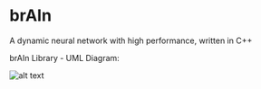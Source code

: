 # brAIn
A dynamic neural network with high performance, written in C++

[uml]: https://github.com/cpaderbarosch-tgm/brAIn/blob/master/Resources/brAIn.png "brAIn Library - UML Diagram"

brAIn Library - UML Diagram:

![alt text](uml)
